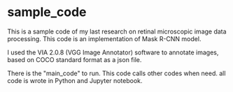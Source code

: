 # sample_code
This is a sample code of my last research on retinal microscopic image data processing. This code is an implementation of Mask R-CNN model.

I used the VIA 2.0.8 (VGG Image Annotator) software to annotate images, based on COCO standard format as a json file.

There is the "main_code" to run. This code calls other codes when need. all code is wrote in Python and Jupyter notebook.
